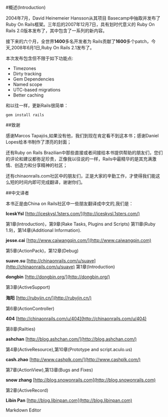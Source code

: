 #概述(Introduction)

2004年7月，David Heinemeier Hansson从其项目 Basecamp中抽取并发布了 Ruby On Rails框架。三年后的2007年12月7日，具有划时代意义的 Ruby On Rails 2.0版本发布了，其中包含了一系列的新内容。

接下来的六个月，全世界**1400**多名开发者为 Rails贡献了**1600**多个patch，今天,2008年6月1日,Ruby On Rails 2.1发布了。

本次发布包含但不限于如下功能点:

* Timezones
* Dirty tracking
* Gem Dependencies
* Named scope
* UTC-based migrations
* Better caching

和以往一样，更新Rails很简单：

	gem install rails

##致谢

感谢Marcos Tapajós,如果没有他，我们到现在肯定看不到这本书；感谢Daniel Lopes给本书制作了漂亮的封面；

还有Ruby on Rails Brazilian中那些直接或者间接给本书提供帮助的朋友们，您们的评论和建议都弥足珍贵，正像我以往说的一样，Rails中最精华的是其充满激情、创造力和分享精神的社区；

还有chinaonrails.com社区中的朋友们，正是大家的辛勤工作，才使得我们能这么短的时间内即可完成翻译，谢谢你们。

##中文译者

本书正是由China on Rails社区中一些朋友翻译成中文的,我们是：

**IceskYsl**
[http://iceskysl.1sters.com/](http://iceskysl.1sters.com/)

第1章(Introduction)，第9章(Rake Tasks, Plugins and Scripts) 
第11章(Ruby 1.9)，第14章(Additional Information). 

**jesse.cai**
[http://www.caiwangqin.com/](http://www.caiwangqin.com)

第5章(ActionPack)，第12章(Debug)

**suave.su**
[http://chinaonrails.com/u/suave](http://chinaonrails.com/u/suave)
第1章(Introduction) 

**dongbin**
[http://dongbin.org/](http://dongbin.org/)

第3章(ActiveSupport)

**海阳**
[http://rubyjin.cn/](http://rubyjin.cn/)

第6章(ActionController) 

**404**
[http://chinaonrails.com/u/404](http://chinaonrails.com/u/404)

第8章(Railties) 

**ashchan**
[http://blog.ashchan.com/](http://blog.ashchan.com/)

第4章(ActiveResource),第10章(Prototype and script.aculo.us) 

**cash.zhao**
[http://www.cashplk.com/](http://www.cashplk.com/)

第7章(ActionView),第13章(Bugs and Fixes) 

**snow zhang**
[http://blog.snowonrails.com](http://blog.snowonrails.com)

第2章(ActiveRecord)

**Libin Pan**
[http://blog.libinpan.com](http://blog.libinpan.com)

Markdown Editor